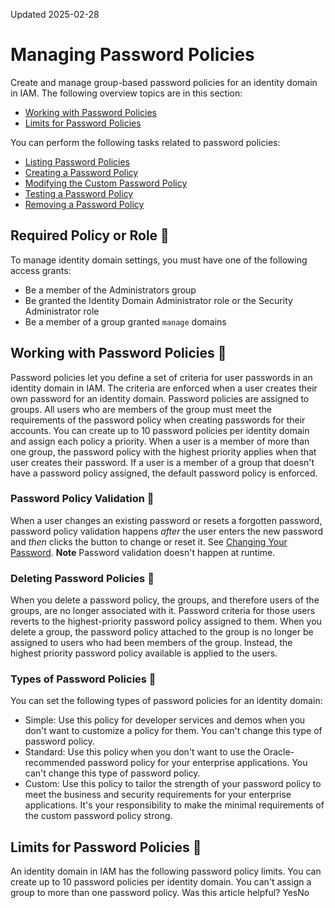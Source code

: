 Updated 2025-02-28
# Managing Password Policies
Create and manage group-based password policies for an identity domain in IAM.
The following overview topics are in this section:
  * [Working with Password Policies](https://docs.oracle.com/en-us/iaas/Content/Identity/passwordpolicies/Managing-Password-Policies.htm#concept_nps_lqs_l4b "Password policies let you define a set of criteria for user passwords in an identity domain in IAM. The criteria are enforced when a user creates their own password for an identity domain.")
  * [Limits for Password Policies](https://docs.oracle.com/en-us/iaas/Content/Identity/passwordpolicies/Managing-Password-Policies.htm#password_limits "An identity domain in IAM has the following password policy limits.")


You can perform the following tasks related to password policies:
  * [Listing Password Policies](https://docs.oracle.com/en-us/iaas/Content/Identity/passwordpolicies/listing-password-policies.htm#untitled1 "Retrieve a list of password policies.")
  * [Creating a Password Policy](https://docs.oracle.com/en-us/iaas/Content/Identity/passwordpolicies/Managing-Password-Policies_set-password-policies-your-identity-domain.htm#set-password-policies "Create up to ten password policies in an identity domain in IAM, assign relative priorities to them, and attach them to groups. A group can't be assigned to more than one password policy.")
  * [Modifying the Custom Password Policy](https://docs.oracle.com/en-us/iaas/Content/Identity/passwordpolicies/modify-custom-password-policy.htm#modify-custom-password-policy "Adjust the strength of the custom password policy in an identity domain in IAM to meet the business and security requirements for your enterprise applications.")
  * [Testing a Password Policy](https://docs.oracle.com/en-us/iaas/Content/Identity/passwordpolicies/Managing-password-policies_To-test-a-password-policy.htm#test-password-policy "Test a password policy in an identity domain in IAM.")
  * [Removing a Password Policy](https://docs.oracle.com/en-us/iaas/Content/Identity/passwordpolicies/To-remove-a-password-policy.htm#remove-password-policy "Remove a password policy that you no longer need in an identity domain in IAM.")


## Required Policy or Role 🔗 
To manage identity domain settings, you must have one of the following access grants:
  * Be a member of the Administrators group
  * Be granted the Identity Domain Administrator role or the Security Administrator role
  * Be a member of a group granted `manage` domains


## Working with Password Policies 🔗 
Password policies let you define a set of criteria for user passwords in an identity domain in IAM. The criteria are enforced when a user creates their own password for an identity domain.
Password policies are assigned to groups. All users who are members of the group must meet the requirements of the password policy when creating passwords for their accounts. You can create up to 10 password policies per identity domain and assign each policy a priority. When a user is a member of more than one group, the password policy with the highest priority applies when that user creates their password.
If a user is a member of a group that doesn't have a password policy assigned, the default password policy is enforced. 
### Password Policy Validation 🔗 
When a user changes an existing password or resets a forgotten password, password policy validation happens _after_ the user enters the new password and _then_ clicks the button to change or reset it. See [Changing Your Password](https://docs.oracle.com/en-us/iaas/Content/Identity/usersettings/change-your-password.htm#change-your-password "Passwords are valid only for the period specified by the password policy defined by your administrator. When your password expires, you must update your password to access an identity domain.").
**Note** Password validation doesn't happen at runtime.
### Deleting Password Policies 🔗 
When you delete a password policy, the groups, and therefore users of the groups, are no longer associated with it. Password criteria for those users reverts to the highest-priority password policy assigned to them.
When you delete a group, the password policy attached to the group is no longer be assigned to users who had been members of the group. Instead, the highest priority password policy available is applied to the users.
### Types of Password Policies 🔗 
You can set the following types of password policies for an identity domain: 
  * Simple: Use this policy for developer services and demos when you don't want to customize a policy for them. You can't change this type of password policy.
  * Standard: Use this policy when you don't want to use the Oracle-recommended password policy for your enterprise applications. You can't change this type of password policy.
  * Custom: Use this policy to tailor the strength of your password policy to meet the business and security requirements for your enterprise applications. It's your responsibility to make the minimal requirements of the custom password policy strong.


## Limits for Password Policies 🔗 
An identity domain in IAM has the following password policy limits.
You can create up to 10 password policies per identity domain.
You can't assign a group to more than one password policy.
Was this article helpful?
YesNo


